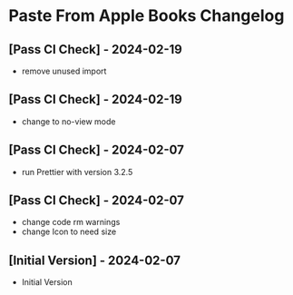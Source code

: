 # Paste From Apple Books Changelog

## [Pass CI Check] - 2024-02-19

- remove unused import

## [Pass CI Check] - 2024-02-19

- change to no-view mode

## [Pass CI Check] - 2024-02-07

- run Prettier with version 3.2.5

## [Pass CI Check] - 2024-02-07

- change code rm warnings
- change Icon to need size

## [Initial Version] - 2024-02-07

- Initial Version
